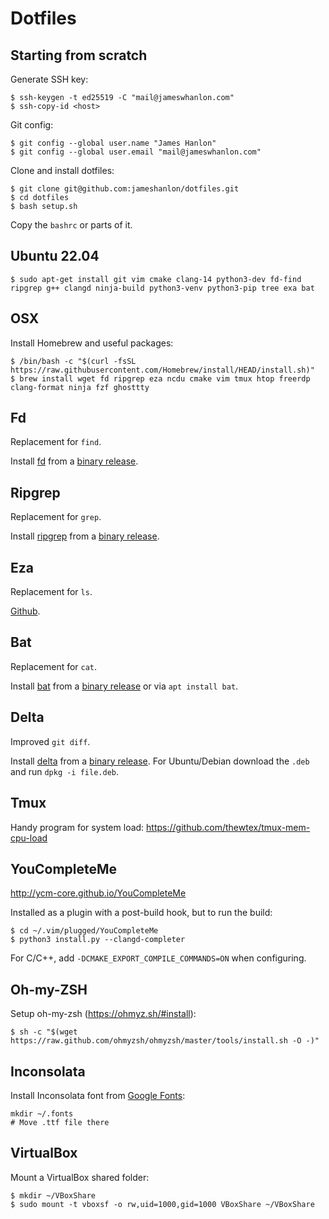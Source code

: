 # Dotfiles

## Starting from scratch

Generate SSH key:
```
$ ssh-keygen -t ed25519 -C "mail@jameswhanlon.com"
$ ssh-copy-id <host>
```
Git config:
```
$ git config --global user.name "James Hanlon"
$ git config --global user.email "mail@jameswhanlon.com"
```

Clone and install dotfiles:
```
$ git clone git@github.com:jameshanlon/dotfiles.git
$ cd dotfiles
$ bash setup.sh
```
Copy the `bashrc` or parts of it.

## Ubuntu 22.04

```
$ sudo apt-get install git vim cmake clang-14 python3-dev fd-find ripgrep g++ clangd ninja-build python3-venv python3-pip tree exa bat
```

## OSX

Install Homebrew and useful packages:
```
$ /bin/bash -c "$(curl -fsSL https://raw.githubusercontent.com/Homebrew/install/HEAD/install.sh)"
$ brew install wget fd ripgrep eza ncdu cmake vim tmux htop freerdp clang-format ninja fzf ghosttty
```

## Fd

Replacement for `find`.

Install [fd](https://github.com/sharkdp/fd) from a [binary release](https://github.com/sharkdp/fd/releases).

## Ripgrep

Replacement for `grep`.

Install [ripgrep](https://github.com/BurntSushi/ripgrep) from a [binary release](https://github.com/BurntSushi/ripgrep/releases).

## Eza

Replacement for `ls`.

[Github](https://github.com/eza-community/eza).

## Bat

Replacement for `cat`.

Install [bat](https://github.com/sharkdp/bat) from a [binary release](https://github.com/sharkdp/bat/releases) or via `apt install bat`.

## Delta

Improved `git diff`.

Install [delta](https://github.com/dandavison/delta) from a
[binary release](https://github.com/dandavison/delta/releases).
For Ubuntu/Debian download the `.deb` and run `dpkg -i file.deb`.

## Tmux

Handy program for system load:
https://github.com/thewtex/tmux-mem-cpu-load

## YouCompleteMe

http://ycm-core.github.io/YouCompleteMe

Installed as a plugin with a post-build hook, but to run the build:
```
$ cd ~/.vim/plugged/YouCompleteMe
$ python3 install.py --clangd-completer
```
For C/C++, add ``-DCMAKE_EXPORT_COMPILE_COMMANDS=ON`` when configuring.

## Oh-my-ZSH

Setup oh-my-zsh (https://ohmyz.sh/#install):
```
$ sh -c "$(wget https://raw.github.com/ohmyzsh/ohmyzsh/master/tools/install.sh -O -)"
```

## Inconsolata

Install Inconsolata font from [Google Fonts](https://fonts.google.com/specimen/Inconsolata):
```
mkdir ~/.fonts
# Move .ttf file there
```

## VirtualBox

Mount a VirtualBox shared folder:
```
$ mkdir ~/VBoxShare
$ sudo mount -t vboxsf -o rw,uid=1000,gid=1000 VBoxShare ~/VBoxShare
```
